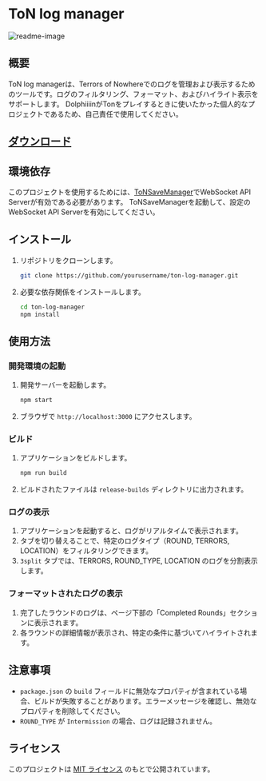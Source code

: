 # ToN log manager
![readme-image](https://github.com/user-attachments/assets/9c6270d5-1f1b-4203-9ae4-cb4905155b15)

## 概要
ToN log managerは、Terrors of Nowhereでのログを管理および表示するためのツールです。ログのフィルタリング、フォーマット、およびハイライト表示をサポートします。
DolphiiiinがTonをプレイするときに使いたかった個人的なプロジェクトであるため、自己責任で使用してください。
## [ダウンロード](https://github.com/Dolphiiiin/ton-log-manager/releases/download/1.0.0/ToN.Log.Manager-1.0.0.zip)

## 環境依存
このプロジェクトを使用するためには、[ToNSaveManager](https://github.com/ChrisFeline/ToNSaveManager)でWebSocket API Serverが有効である必要があります。
ToNSaveManagerを起動して、設定のWebSocket API Serverを有効にしてください。

## インストール

1. リポジトリをクローンします。
    ```bash
    git clone https://github.com/yourusername/ton-log-manager.git
    ```

2. 必要な依存関係をインストールします。
    ```bash
    cd ton-log-manager
    npm install
    ```

## 使用方法

### 開発環境の起動

1. 開発サーバーを起動します。
    ```bash
    npm start
    ```

2. ブラウザで `http://localhost:3000` にアクセスします。

### ビルド

1. アプリケーションをビルドします。
    ```bash
    npm run build
    ```

2. ビルドされたファイルは `release-builds` ディレクトリに出力されます。

### ログの表示

1. アプリケーションを起動すると、ログがリアルタイムで表示されます。
2. タブを切り替えることで、特定のログタイプ（ROUND, TERRORS, LOCATION）をフィルタリングできます。
3. `3split` タブでは、TERRORS, ROUND_TYPE, LOCATION のログを分割表示します。

### フォーマットされたログの表示

1. 完了したラウンドのログは、ページ下部の「Completed Rounds」セクションに表示されます。
2. 各ラウンドの詳細情報が表示され、特定の条件に基づいてハイライトされます。

## 注意事項

- `package.json` の `build` フィールドに無効なプロパティが含まれている場合、ビルドが失敗することがあります。エラーメッセージを確認し、無効なプロパティを削除してください。
- `ROUND_TYPE` が `Intermission` の場合、ログは記録されません。

## ライセンス

このプロジェクトは [MIT ライセンス](LICENSE) のもとで公開されています。
